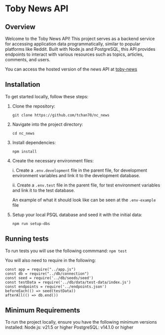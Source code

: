 # Toby News API

## Overview

Welcome to the Toby News API! This project serves as a backend service for accessing application data programmatically, similar to popular platforms like Reddit. Built with Node.js and PostgreSQL, this API provides endpoints to interact with various resources such as topics, articles, comments, and users.

You can access the hosted version of the news API at [toby-news](https://toby-news.onrender.com)

## Installation

To get started locally, follow these steps:

1. Clone the repository:

   ```git clone https://github.com/tchan70/nc_news```

2. Navigate into the project directory:

   ```cd nc_news```

3. Install dependencies:
 
   ```npm install```

4. Create the necessary environment files:
   
   i.  Create a ```.env.development``` file in the parent file, for development environment variables and link it to the development database.
  
   ii. Create a ```.env.test``` file in the parent file, for test environment variables and link it to the test database.
  
   An example of what it should look like can be seen at the ```.env-example``` file

5. Setup your local PSQL database and seed it with the initial data:

   ```npm run setup-dbs```

## Running tests

To run tests you will use the following commmand:
```npm test```

You will also need to require in the following:
```
const app = require("../app.js")
const db = require("../db/connection")
const seed = require('../db/seeds/seed')
const testData = require('../db/data/test-data/index.js')
const endpoints = require('../endpoints.json')
beforeEach(() => seed(testData))
afterAll(() => db.end())
```
## Minimum Requirements

To run the project locally, ensure you have the following minimum versions installed:
Node.js: v21.5 or higher
PostgreSQL: v14.1.0 or higher
